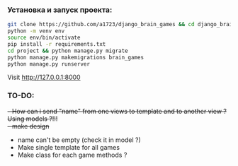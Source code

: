 ### Установка и запуск проекта:
```bash
git clone https://github.com/a1723/django_brain_games && cd django_brain_games
python -m venv env
source env/bin/activate
pip install -r requirements.txt
cd project && python manage.py migrate
python manage.py makemigrations brain_games
python manage.py runserver
```
Visit http://127.0.0.1:8000




### TO-DO:
<del> - How can i send "name" from one views to template and to another view ? Using models ?!!! </del> <br>
<del> - make design </del>
- name can't be empty (check it in model ?)
- Make single template for all games
- Make class for each game methods ? 
